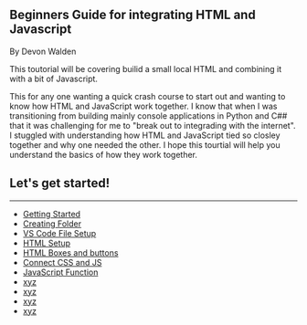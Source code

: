 ## Beginners Guide for integrating HTML and Javascript
By Devon Walden

This toutorial will be covering builid a small local HTML and combining it with a bit of Javascript.  

This for any one wanting a quick crash course to start out and wanting to know how HTML and JavaScript work together. I know that when I was transitioning from building mainly console applications in Python and C## that it was challenging for me to "break out to integrading with the internet".  I stuggled with understanding how HTML and JavaScript tied so closley together and why one needed the other. I hope this tourtial will help you understand the basics of how they work together.


Let's get started!
----
---

* [Getting Started](GettingStarted.md) 
* [Creating Folder](CreateFolder.md) 
* [VS Code File Setup](VSCsetup.md) 
* [HTML Setup](HTML1.md) 
* [HTML Boxes and buttons](HTML2.md) 
* [Connect CSS and JS](CSSjs.md) 
* [JavaScript Function](JScode.md) 
* [xyz](README.md) 
* [xyz](README.md) 
* [xyz](README.md) 
* [xyz](README.md) 
